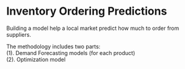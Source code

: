 # Inventory Ordering Predictions <br>
Building a model help a local market predict how much to order from suppliers. <br>

The methodology includes two parts: <br>
(1). Demand Forecasting models (for each product) <br>
(2). Optimization model <br>
